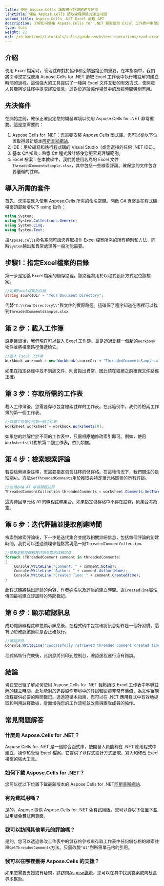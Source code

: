 ```yaml
---
title: 使用 Aspose.Cells 讀取線程評論的建立時間
linktitle: 使用 Aspose.Cells 讀取線程評論的建立時間
second_title: Aspose.Cells .NET Excel 處理 API
description: 了解如何使用 Aspose.Cells for .NET 輕鬆讀取 Excel 工作表中串聯註解的建立時間。請按照我們的詳細指南和逐步說明進行操作。
type: docs
weight: 21
url: /zh-hant/net/tutorials/cells/guide-worksheet-operations/read-created-time-of-threaded-comment/
---
```

## 介紹

使用 Excel 檔案時，管理註釋對於協作和回饋追蹤至關重要。在本指南中，我們將引導您完成使用 Aspose.Cells for .NET 讀取 Excel 工作表中執行緒註解的建立時間的過程。這個強大的工具提供了一種與 Excel 文件互動的有效方式，使開發人員能夠從註釋中提取詳細信息，這對於追蹤協作場景中的反饋時間特別有用。

## 先決條件

在開始之前，確保正確設定您的開發環境以使用 Aspose.Cells for .NET 非常重要。這是您需要的：

1.  Aspose.Cells for .NET：您需要安裝 Aspose.Cells 函式庫。您可以從以下位置取得最新版本[阿斯普斯網站](https://releases.aspose.com/cells/net/).
2. IDE：用於編寫和執行程式碼的 Visual Studio（或您選擇的任何 .NET IDE）。
3. 基本 C# 知識：熟悉 C# 程式設計將使您更容易理解範例。
4.  Excel 檔案：在本教學中，我們將使用名為的 Excel 文件`ThreadedCommentsSample.xlsx`，其中包括一些線索評論。確保您的文件包含要遵循的註釋。

## 導入所需的套件

首先，您需要匯入使用 Aspose.Cells 所需的命名空間。開啟 C# 專案並在程式碼檔案頂部新增以下 using 指令：

```csharp
using System;
using System.Collections.Generic;
using System.Linq;
using System.Text;
```

這`Aspose.Cells`命名空間可讓您存取操作 Excel 檔案所需的所有類別和方法，同時`System`輸出和異常處理等一般功能需要。

## 步驟1：指定Excel檔案的目錄

第一步是定義 Excel 檔案的儲存路徑。該路徑將用於以程式設計方式定位該檔案。

```csharp
//定義Excel檔案的目錄
string sourceDir = "Your Document Directory";
```

代替`"C:\\YourDirectory\\"`與文件的實際路徑。這確保了程序知道在哪裡可以找到`ThreadedCommentsSample.xlsx`.

## 第 2 步：載入工作簿

設定目錄後，我們現在可以載入 Excel 工作簿。這是透過創建一個新的`Workbook`物件並將檔案路徑傳遞給它。

```csharp
//載入 Excel 工作簿
Workbook workbook = new Workbook(sourceDir + "ThreadedCommentsSample.xlsx");
```

如果在指定路徑中找不到該文件，則會拋出異常，因此請在繼續之前確保文件路徑正確。

## 第 3 步：存取所需的工作表

載入工作簿後，您需要存取包含線索註釋的工作表。在此範例中，我們將檢索工作簿的第一個工作表。

```csharp
//訪問工作簿中的第一個工作表
Worksheet worksheet = workbook.Worksheets[0];
```

如果您的註解位於不同的工作表中，只需相應地修改索引即可。例如，使用`Worksheets[1]`對於第二個工作表，依此類推。

## 第 4 步：檢索線索評論

若要檢索線索註釋，您需要指定包含註釋的儲存格。在這種情況下，我們關注的是細胞`A1`。方法`GetThreadedComments`用於獲取與特定單元格關聯的所有評論。

```csharp
//從儲存格 A1 取得線程註釋
ThreadedCommentCollection threadedComments = worksheet.Comments.GetThreadedComments("A1");
```

這將傳回單元格 A1 的線程註釋集合。如果指定儲存格中不存在註釋，則集合將為空。

## 第 5 步：迭代評論並提取創建時間

檢索到線索評論後，下一步是迭代集合並提取相關詳細信息，包括每個評論的創建時間。我們可以透過循環來輕鬆實現這一點`ThreadedCommentCollection`.

```csharp
//循環瀏覽每個線程評論並顯示詳細信息
foreach (ThreadedComment comment in threadedComments)
{
    Console.WriteLine("Comment: " + comment.Notes);
    Console.WriteLine("Author: " + comment.Author.Name);
    Console.WriteLine("Created Time: " + comment.CreatedTime);
}
```

此程式碼將輸出評論的內容、作者姓名以及評論的建立時間。這`CreatedTime`屬性傳回最初建立評論時的時間戳記。

## 第 6 步：顯示確認訊息

成功閱讀線程註釋並顯示訊息後，在程式碼中包含確認訊息始終是一個好習慣。這有助於確認該過程是否正確執行。

```csharp
//確認訊息
Console.WriteLine("Successfully retrieved threaded comment created times.");
```

程式碼執行完成後，此訊息將列印到控制台，確認進程運行沒有錯誤。

## 結論

現在您已經了解如何使用 Aspose.Cells for .NET 輕鬆讀取 Excel 工作表中串聯註解的建立時間。此功能對於追蹤協作環境中的評論和回饋非常有價值，為文件審閱流程提供必要的時間戳記。透過遵循本指南，您可以在 .NET 應用程式中有效地提取和利用註釋數據，從而增強您的工作流程並改善與團隊成員的協作。

## 常見問題解答

### 什麼是 Aspose.Cells for .NET？

Aspose.Cells for .NET 是一個綜合函式庫，使開發人員能夠在 .NET 應用程式中建立、操作和管理 Excel 檔案。它提供了以程式設計方式讀取、寫入和修改 Excel 檔案的強大工具。

### 如何下載 Aspose.Cells for .NET？

您可以從以下位置下載最新版本的 Aspose.Cells for .NET[阿斯普斯網站](https://releases.aspose.com/cells/net/).

### 有免費試用嗎？

是的，Aspose 提供 Aspose.Cells for .NET 免費試用版。您可以從以下位置下載試用版[免費試用頁面](https://releases.aspose.com/).

### 我可以訪問其他單元的評論嗎？

是的，您可以透過修改工作表中的儲存格參考來存取工作表中任何儲存格的線索註釋`GetThreadedComments`方法。只需改變`"A1"`到所需單元格的引用。

### 我可以在哪裡獲得 Aspose.Cells 的支援？

如果您需要支援或有疑問，請訪問[Aspose論壇](https://forum.aspose.com/c/cells/9)，您可以在其中找到答案或向社區尋求幫助。